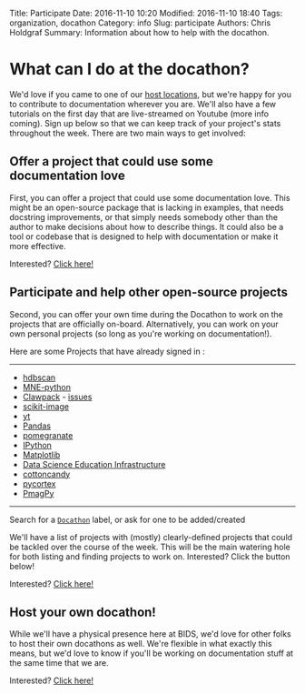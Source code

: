 Title: Participate
Date: 2016-11-10 10:20
Modified: 2016-11-10 18:40
Tags: organization, docathon
Category: info
Slug: participate
Authors: Chris Holdgraf
Summary: Information about how to help with the docathon.

# What can I do at the docathon?

We'd love if you came to one of our [host locations](hosts.html), but we're happy for you to contribute to documentation wherever you are. We'll also have a few tutorials on the first day that are live-streamed on Youtube (more info coming). Sign up below so that we can keep track of your project's stats throughout the week. There are two main ways to get involved:

## Offer a project that could use some documentation love

First, you can offer a project that could use some documentation love. This
might be an open-source package that is lacking in examples, that needs
docstring improvements, or that simply needs somebody other than the author to
make decisions about how to describe things. It could also be a tool or codebase
that is designed to help with documentation or make it more effective.

Interested? <a href="https://goo.gl/forms/0cPpw01zehrEyDDE3">Click here!</a>


## Participate and help other open-source projects

Second, you can offer your own time during the Docathon to work on the projects
that are officially on-board. Alternatively, you can work on your own personal
projects (so long as you're working on documentation!).

Here are some Projects that have already signed in :

---
* [hdbscan](http://hdbscan.readthedocs.io)
* [MNE-python](https://mne-tools.github.io/stable/index.html)
* [Clawpack](http://clawpack.org) - [issues](https://github.com/clawpack/doc/issues?q=is%3Aissue+is%3Aopen+label%3Adocathon)
* [scikit-image](http://scikit-image.org)
* [yt](http://yt-project.org/doc)
* [Pandas](http://pandas.pydata.org/pandas-docs/stable/)
* [pomegranate](http://pomegranate.readthedocs.io/en/latest/)
* [IPython](http://jupyter.readthedocs.org)
* [Matplotlib](http://matplotlib.org)
* [Data Science Education Infrastructure](http://bids.github.io/docathon)
* [cottoncandy](http://gallantlab.github.io/cottoncandy/)
* [pycortex](http://gallantlab.org/pycortex/docs/)
* [PmagPy](https://earthref.org/PmagPy/cookbook/)
 ---

Search for a
[`Docathon`](https://github.com/search?q=label%3A%22Docathon%22&type=Issues)
label, or ask for one to be added/created

We'll have a list of projects with (mostly) clearly-defined projects that could
be tackled over the course of the week. This will be the main watering hole for
both listing and finding projects to work on. Interested? Click the button
below!


Interested? <a href="https://goo.gl/forms/AaW2b24mMxOutxt02">Click here!</a>

## Host your own docathon!

While we'll have a physical presence here at BIDS, we'd love for other folks to
host their own docathons as well. We're flexible in what exactly this means, but
we'd love to know if you'll be working on documentation stuff at the same time
that we are.

Interested? <a href="https://bids.github.io/docathon/pages/hosting.html">Click here!</a>
